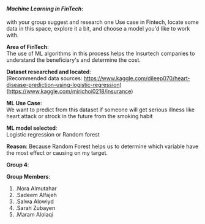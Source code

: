 
#### *Machine Learning in FinTech*:  
with your group suggest and research one Use case in Fintech, locate some data in this space, explore it a bit, and choose a model you'd like to work with.

**Area of FinTech**:  
The use of ML algorithms in this process helps the Insurtech companies to understand the beneficiary's and determine the cost.
 
**Dataset researched and located**:  
(Recommended data sources: https://www.kaggle.com/dileep070/heart-disease-prediction-using-logistic-regression) 
(https://www.kaggle.com/mirichoi0218/insurance)

**ML Use Case**:  
 We want to predict from this dataset if someone will get serious illness like heart attack or strock in the future from the smoking habit 

**ML model selected**:  
Logistic regression or Random forest

**Reason**: 
Because Random Forest helps us to determine which variable have the most effect or causing on my target.

**Group 4**: 

**Group Members**: 
1. .Nora Almutahar
2. .Sadeem Alfajeh
3. .Salwa Alowiyd
4. .Sarah Zubayen
5. .Maram Alolaqi
